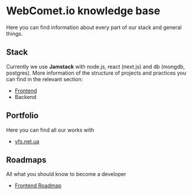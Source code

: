 # WebComet.io knowledge base
Here you can find information about every part of our stack and general things.

## Stack
Currently we use **Jamstack** with node.js, react (next.js) and db (mongdb, postgres). More information of the structure of projects and practices you can find in the relevant section:

- [Frontend](./frontend)
- Backend

## Portfolio
Here you can find all our works with

- [vfs.net.ua](https://github.com/webcomet-io/vfs.net.ua)

## Roadmaps
All what you should know to become a developer

- [Frontend Roadmap](./frontend/roadmap)
